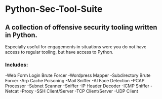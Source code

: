 # Python-Sec-Tool-Suite

## A collection of offensive security tooling written in Python.

Especially useful for engagements in situations were you do not have access to regular tooling, but have access to Python.

### Includes:
-Web Form Login Brute Forcer
-Wordpress Mapper
-Subdirectory Brute Forcer
-Arp Cache Poisoning
-Mail Sniffer
-AI Face Detection
-PCAP Processor
-Subnet Scanner
-Sniffer
-IP Header Decoder
-ICMP Sniffer
-Netcat
-Proxy
-SSH Client/Server
-TCP Client/Server
-UDP Client
